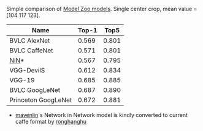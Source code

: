 Simple comparison of [Model Zoo models](https://github.com/BVLC/caffe/wiki/Model-Zoo). 
Single center crop, mean value = [104 117 123].

|Name|Top-1|Top5 | 
|---|---|---|
|BVLC AlexNet|  0.569 |0.801| 
|BVLC CaffeNet | 0.571  | 0.801 |
|[NiN](https://drive.google.com/folderview?id=0B0IedYUunOQINEFtUi1QNWVhVVU&usp=drive_web)*   | 0.567  | 0.795 | 
|VGG-DevilS| 0.612 | 0.834 |
|VGG-19 | 0.685 | 0.885 |
|BVLC GoogLeNet | 0.687| 0.890 |
|Princeton GoogLeNet | 0.672 | 0.881 |

* [mavenlin](https://github.com/mavenlin)`s Network in Network model is kindly converted to current caffe format by [ronghanghu](https://github.com/ronghanghu)